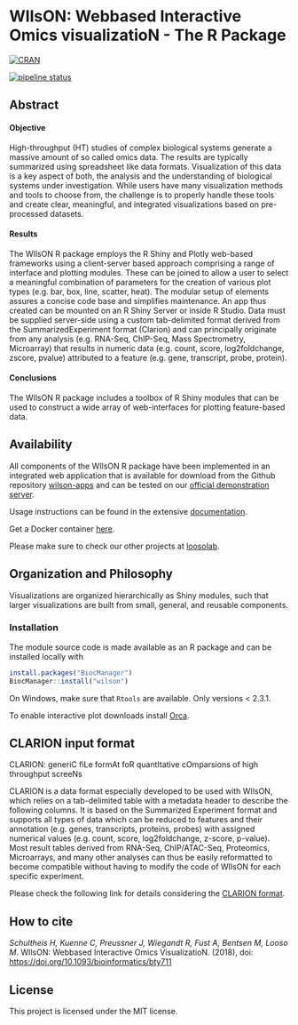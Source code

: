 # WIlsON: Webbased Interactive Omics visualizatioN -  The R Package
[![CRAN](https://www.r-pkg.org/badges/version/wilson)](https://cran.r-project.org/package=wilson)

[![pipeline status](https://gitlab.gwdg.de/loosolab/software/wilson/badges/master/pipeline.svg)](https://gitlab.gwdg.de/loosolab/software/wilson/commits/master)

## Abstract
#### Objective
High-throughput (HT) studies of complex biological systems generate a massive amount of so called omics data. The results are typically summarized using spreadsheet like data formats.  Visualization of this data is a key aspect of both, the analysis and the understanding of biological systems under investigation. While users have many visualization methods and tools to choose from, the challenge is to properly handle these tools and create clear, meaningful, and integrated visualizations based on pre-processed datasets.

#### Results
The WIlsON R package employs the R Shiny and Plotly web-based frameworks using a client-server based approach comprising a range of interface and plotting modules. These can be joined to allow a user to select a meaningful combination of parameters for the creation of various plot types (e.g. bar, box, line, scatter, heat). The modular setup of elements assures a concise code base and simplifies maintenance. An app thus created can be mounted on an R Shiny Server or inside R Studio. Data must be supplied server-side using a custom tab-delimited format derived from the SummarizedExperiment format (Clarion) and can principally originate from any analysis (e.g. RNA-Seq, ChIP-Seq, Mass Spectrometry, Microarray) that results in numeric data (e.g. count, score, log2foldchange, zscore, pvalue) attributed to a feature (e.g. gene, transcript, probe, protein).

#### Conclusions
The WIlsON R package includes a toolbox of R Shiny modules that can be used to construct a wide array of web-interfaces for plotting feature-based data.

## Availability
All components of the WIlsON R package have been implemented in an integrated web application that is available for download from the Github repository [wilson-apps](https://github.molgen.mpg.de/loosolab/wilson-apps/) and can be tested on our [official demonstration server](http://loosolab.mpi-bn.mpg.de/apps/wilson/).

Usage instructions can be found in the extensive [documentation](https://github.molgen.mpg.de/loosolab/wilson-apps/wiki/).

Get a Docker container [here](https://hub.docker.com/r/loosolab/wilson/).

Please make sure to check our other projects at [loosolab](http://loosolab.mpi-bn.mpg.de/).

## Organization and Philosophy
Visualizations are organized hierarchically as Shiny modules, such that larger visualizations are built from small, general, and reusable components. 

### Installation
The module source code is made available as an R package and can be installed locally with

```r
install.packages("BiocManager")
BiocManager::install("wilson")
```

On Windows, make sure that `Rtools` are available. Only versions < 2.3.1.

To enable interactive plot downloads install [Orca](https://github.com/plotly/orca).

## CLARION input format

CLARION: generiC fiLe formAt foR quantItative cOmparsions of high throughput screeNs

CLARION is a data format especially developed to be used with WIlsON, which relies on a tab-delimited table with a metadata header to describe the following columns. It is based on the Summarized Experiment format and supports all types of data which can be reduced to features and their annotation (e.g. genes, transcripts, proteins, probes) with assigned numerical values (e.g. count, score, log2foldchange, z-score, p-value). Most result tables derived from RNA-Seq, ChIP/ATAC-Seq, Proteomics, Microarrays, and many other analyses can thus be easily reformatted to become compatible without having to modify the code of WIlsON for each specific experiment.

Please check the following link for details considering the [CLARION format](https://github.molgen.mpg.de/loosolab/wilson-apps/wiki/CLARION-Format/).

## How to cite
*Schultheis H, Kuenne C, Preussner J, Wiegandt R, Fust A, Bentsen M, Looso M*. WIlsON: Webbased Interactive Omics VisualizatioN. (2018), doi: https://doi.org/10.1093/bioinformatics/bty711

## License
This project is licensed under the MIT license.
